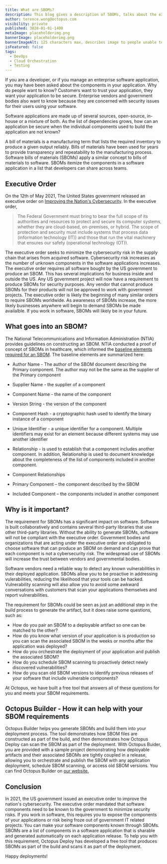 ```yaml
---
title: What are SBOMs?
description: This blog gives a description of SBOMs, talks about the executive order by the US government, why SBOMs are important and how Octopus helps address the problems
author: terence.wong@octopus.com
visibility: private
published: 3020-01-01-1400
metaImage: placeholderimg.png
bannerImage: placeholderimg.png
bannerImageAlt: 125 characters max, describes image to people unable to see it.
isFeatured: false
tags:
  - DevOps
  - Cloud Orchestration
  - Testing
---
```


<!-- see https://github.com/OctopusDeploy/blog/blob/master/tags.txt for a comprehensive list of tags -->

If you are a developer, or if you manage an enterprise software application, you may have been asked about the components in your application. Why do people want to know? Customers want to trust your application, they want your application to be secure. Enterprise vendors and government bodies also want to know because they are concerned with security issues for their users using your software.  

Software applications are made up of several sources, open-source, in-house or a mixture of both. As the list of dependencies grows, how can an application be secure when the individual components used to build the application are not known? 

A bill of materials is a manufacturing term that lists the required inventory to produce a given output reliably. Bills of materials have been used for years to provide transparency and repeatability to the manufacturing process. Software bills of materials (SBOMs) apply a similar concept to bills of materials to software. SBOMs itemize the components in a software application in a list that developers can share across teams.

## Executive Order

On the 12th of May 2021, The United States government released an executive order on [Improving the Nation's Cybersecurity](https://www.whitehouse.gov/briefing-room/presidential-actions/2021/05/12/executive-order-on-improving-the-nations-cybersecurity/). In the executive order, 

> The Federal Government must bring to bear the full scope of its authorities and resources to protect and secure its computer systems, whether they are cloud-based, on-premises, or hybrid.  The scope of protection and security must include systems that process data (information technology (IT)) and those that run the vital machinery that ensures our safety (operational technology (OT)).

The executive order seeks to minimize the cybersecurity risk in the supply chain that arises from acquired software. Cybersecurity risk increases as the number of unknown components in the software applications increases. The executive order requires all software bought by the US government to produce an SBOM. This has several implications for business inside and outside the US. Any US government project will now have a requirement to produce SBOMs for security purposes. Any vendor that cannot produce SBOMs for their products will not be approved to work with government projects. The executive order is likely the beginning of many similar orders to require SBOMs worldwide. As awareness of SBOMs increase, the more likely businesses anywhere will begin to demand SBOMs be made availalble. If you work in software, SBOMs will likely be in your future.

## What goes into an SBOM?

The National Telecommunications and Information Administration (NTIA) provides guidelines on constructing an SBOM. NTIA conducted a proof of concept of SBOMs in healthcare, which informed the [baseline elements required for an SBOM](https://ntia.gov/files/ntia/publications/howto_guide_for_sbom_generation_v1.pdf). The baseline elements are summarized here:

- Author Name - The author of the SBOM document describing the Primary component. The author may not be the same as the supplier of the Primary component

- Supplier Name - the supplier of a component

- Component Name - the name of the component

- Version String - the version of the component

- Component Hash - a cryptographic hash used to identify the binary instance of a component

- Unique Identifier - a unique identifier for a component. Multiple identifiers may exist for an element because different systems may use another identifier

- Relationship - is used to establish that a component includes another component. In addition, Relationship is used to document knowledge about the completeness of the list of components included in another component.

- Component Relationships
- Primary Component – the component described by the SBOM
- Included Component – the components included in another component

## Why is it important?

The requirement for SBOMs has a significant impact on software. Software is built collaboratively and contains several third-party libraries that use other third-party libraries. Without the ability to generate SBOMs, software will not be compliant with the executive order. Government bodies and organizations that are acting under the executive order are obligated to choose software that can produce an SBOM on demand and can prove that each component is not a cybersecurity risk. The widespread use of SBOMs will increase the trust between vendors and governmental bodies.

Software vendors need a reliable way to detect any known vulnerabilities in their deployed application. SBOMs allow you to be proactive in addressing vulerabilities, reducing the likelihood that your tools can be hacked. Vulnerability scanning will also allow you to avoid some awkward conversations with customers that scan your applications themselves and report vulnerabilities.

The requirement for SBOMs could be seen as just an additional step in the build process to generate the artifact, but it does raise some questions, such as:

- How do you pair an SBOM to a deployable artifact so one can be matched to the other?
- How do you know what version of your application is is production so you can scan the associated SBOM in the weeks or months after the application was deployed?
- How do you orchestrate the deployment of your application and publish the associated SBOM?
- How do you schedule SBOM scanning to proactively detect newly discovered vulnerabilities?
- How do you scan old SBOM versions to identify previous releases of your software that include vulnerable components?

At Octopus, we have built a free tool that answers all of these questions for you and meets your SBOM requirements.

## Octopus Builder - How it can help with your SBOM requirements

Octopus Builder helps you generate SBOMs and build them into your deployment process. The tool demonstrates how SBOM files are constructed as part of the build, and then demonstrates how Octopus Deploy can scan the SBOM as part of the deployment. With Octopus Buider, you are provided with a sample project demonstrating how deployable artifacts and their associated SBOMs are tightly coupled in a release, allowing you to orchestrate and publish the SBOM with any application deployment, schedule SBOM scanning, or access old SBOM versions. You can find Octopus Builder on [our website.]()

## Conclusion

In 2021, the US government issued an executive order to improve the nation's cybersecurity. The executive order mandated that software components need to be known to the government to minimize security risks. If you work in software, this requires you to expose the components of your applications or risk being froze out of government IT related projects. You can make your software components known through SBOMs. SBOMs are a list of components in a software application that is sharable and generated automatically on each application release. To help you with this requirement, Octopus Deploy has developed a free tool that produces SBOMs as part of the build and scans it as part of the deployment.  


Happy deployments!
